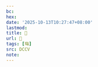 ```yaml
---
bc:
hex:
date: '2025-10-13T10:27:47+08:00'
lastmod:
title: 􄝛
url: 􄝛
tags: [珻]
src: DCCV
note:
---
```

